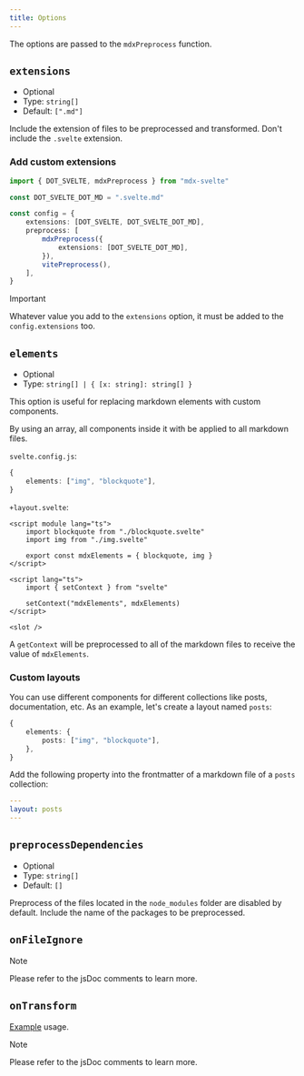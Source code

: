 ```yaml
---
title: Options
---
```


The options are passed to the `mdxPreprocess` function.

## `extensions`

-   Optional
-   Type: `string[]`
-   Default: `[".md"]`

Include the extension of files to be preprocessed and transformed. Don't include the `.svelte` extension.

### Add custom extensions

```ts
import { DOT_SVELTE, mdxPreprocess } from "mdx-svelte"

const DOT_SVELTE_DOT_MD = ".svelte.md"

const config = {
    extensions: [DOT_SVELTE, DOT_SVELTE_DOT_MD],
    preprocess: [
        mdxPreprocess({
            extensions: [DOT_SVELTE_DOT_MD],
        }),
        vitePreprocess(),
    ],
}
```

> [!IMPORTANT]
> Whatever value you add to the `extensions` option, it must be added to the `config.extensions` too.

## `elements`

-   Optional
-   Type: `string[] | { [x: string]: string[] }`

This option is useful for replacing markdown elements with custom components.

By using an array, all components inside it with be applied to all markdown files.

`svelte.config.js`:

```ts
{
    elements: ["img", "blockquote"],
}
```

`+layout.svelte`:

```svelte
<script module lang="ts">
    import blockquote from "./blockquote.svelte"
    import img from "./img.svelte"

    export const mdxElements = { blockquote, img }
</script>

<script lang="ts">
    import { setContext } from "svelte"

    setContext("mdxElements", mdxElements)
</script>

<slot />
```

A `getContext` will be preprocessed to all of the markdown files to receive the value of `mdxElements`.

### Custom layouts

You can use different components for different collections like posts, documentation, etc.
As an example, let's create a layout named `posts`:

```ts
{
    elements: {
        posts: ["img", "blockquote"],
    },
}
```

Add the following property into the frontmatter of a markdown file of a `posts` collection:

```yaml
---
layout: posts
---
```

## `preprocessDependencies`

-   Optional
-   Type: `string[]`
-   Default: `[]`

Preprocess of the files located in the `node_modules` folder are disabled by default. Include the name of the packages to be preprocessed.

## `onFileIgnore`

> [!NOTE]
> Please refer to the jsDoc comments to learn more.

## `onTransform`

[Example](/docs/mdx-svelte/unified) usage.

> [!NOTE]
> Please refer to the jsDoc comments to learn more.
